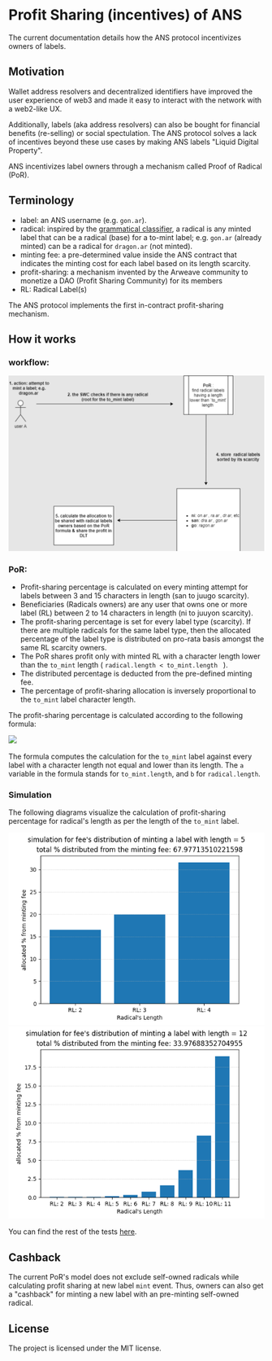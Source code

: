 # Profit Sharing (incentives) of ANS
The current documentation details how the ANS protocol incentivizes owners of labels.

## Motivation
Wallet address resolvers and decentralized identifiers have improved the user experience of web3 and made it easy to interact with the network with a web2-like UX.

Additionally, labels (aka address resolvers) can also be bought for financial benefits (re-selling) or social spectulation. The ANS protocol solves a lack of incentives beyond these use cases by making ANS labels "Liquid Digital Property". 

ANS incentivizes label owners through a mechanism called Proof of Radical (PoR).

## Terminology
- label: an ANS username (e.g. `gon.ar`).
- radical: inspired by the [grammatical classifier](https://en.wikipedia.org/wiki/Radical_(Chinese_characters)), a radical is any minted label that can be a radical (base) for a to-mint label; e.g. `gon.ar` (already minted) can be a radical for `dragon.ar` (not minted).
- minting fee: a pre-determined value inside the ANS contract that indicates the minting cost for each label based on its length scarcity.
- profit-sharing: a mechanism invented by the Arweave community to monetize a DAO (Profit Sharing Community) for its members
- RL: Radical Label(s)

The ANS protocol implements the first in-contract profit-sharing mechanism. 

## How it works

### workflow:

<img src="./img/incentives-workflow-2.png">

### PoR:

- Profit-sharing percentage is calculated on every minting attempt for labels between 3 and 15 characters in length (san to juugo scarcity).
- Beneficiaries (Radicals owners) are any user that owns one or more label (RL) between 2 to 14 characters in length (ni to juuyon scarcity).
- The profit-sharing percentage is set for every label type (scarcity). If there are multiple radicals for the same label type, then the allocated percentage of the label type is distributed on pro-rata basis amongst the same RL scarcity owners.
- The PoR shares profit only with minted RL with a character length lower than the `to_mint` length ( `radical.length < to_mint.length ` ).
- The distributed percentage is deducted from the pre-defined minting fee.
- The percentage of profit-sharing allocation is inversely proportional to the `to_mint` label character length.

The profit-sharing percentage is calculated according to the following formula:

<img src="https://render.githubusercontent.com/render/math?math=\Huge ((a%20%2B%20b)%20%2F%20(a-b))%20*%20100%20%2F%20e%5Eb">

The formula computes the calculation for the `to_mint` label against every label with a character length not equal and lower than its length. The `a` variable in the formula stands for `to_mint.length`,  and `b` for `radical.length`.

### Simulation

The following diagrams visualize the calculation of profit-sharing percentage for radical's length as per the length of the `to_mint` label.

<img src="./img/len5.png">

<img src="./img/len12.png">

You can find the rest of the tests [here](./img).
## Cashback
The current PoR's model does not exclude self-owned radicals while calculating profit sharing at new label `mint` event. Thus, owners can also get a "cashback" for minting a new label with an pre-minting self-owned radical.

## License

The project is licensed under the MIT license.

